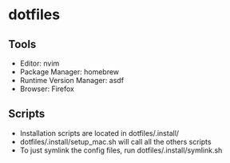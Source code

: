 # dotfiles

## Tools
- Editor: nvim
- Package Manager: homebrew
- Runtime Version Manager: asdf
- Browser: Firefox

## Scripts
- Installation scripts are located in dotfiles/.install/
- dotfiles/.install/setup_mac.sh will call all the others scripts
- To just symlink the config files, run dotfiles/.install/symlink.sh

